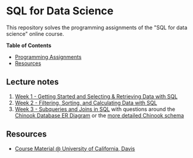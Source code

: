 # SQL for Data Science
This repository solves the programming assignments of the "SQL for data science" online course.


**Table of Contents**

- [Programming Assignments](#programming-assignments)
- [Resources](#resources)


## Lecture notes
1. [Week 1 - Getting Started and Selecting & Retrieving Data with SQL](./Module1CodingAssignment.md)
2. [Week 2 - Filtering, Sorting, and Calculating Data with SQL](./Module2CodingAssignment.md)
3. [Week 3 - Subqueries and Joins in SQL](./Module3CodingAssignment.md) with questions around the [Chinook Database ER Diagram](./ChinookDatabaseSchema.png) or the [more detailed Chinook schema](./ChinookDatabaseER.png)

## Resources
- [Course Material @ University of California, Davis](https://www.coursera.org/learn/sql-for-data-science)
